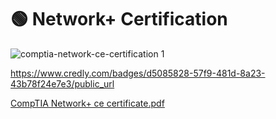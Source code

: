 # 🟢 Network+ Certification

![comptia-network-ce-certification 1](https://github.com/LiberlandHacker/OSSP-CS/assets/67705789/e5d38a05-586c-48df-8ff8-3a8cd74e9fa6)

https://www.credly.com/badges/d5085828-57f9-481d-8a23-43b78f24e7e3/public_url

[CompTIA Network+ ce certificate.pdf](https://github.com/user-attachments/files/16077056/CompTIA.Network%2B.ce.certificate.pdf)
